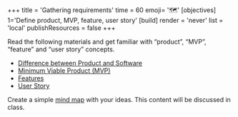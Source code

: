 +++
title = 'Gathering requirements'
time = 60
emoji= '🗺️'
[objectives]
1='Define product, MVP, feature, user story'
[build]
  render = 'never'
  list = 'local'
  publishResources = false
+++

Read the following materials and get familiar with “product”, “MVP”, “feature” and “user story” concepts.

- [Difference between Product and Software](https://medium.com/@escalesolutions/difference-between-product-and-software-abce6a7490) 
- [Minimum Viable Product (MVP)](https://www.productplan.com/glossary/minimum-viable-product/) 
- [Features](https://www.productplan.com/glossary/features/)
- [User Story](https://www.productplan.com/glossary/user-story/)

Create a simple [mind map](https://www.mindmapping.com/mind-map) with your ideas. This content will be discussed in class.

